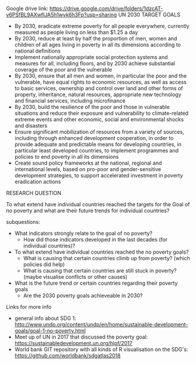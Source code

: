 Google drive link: https://drive.google.com/drive/folders/1dzcAT-v6PSfBL9AXwflJA5h1wyk6h3Fp?usp=sharing
UN 2030 TARGET GOALS
- By 2030, eradicate extreme poverty for all people everywhere, currently measured as people living on less than $1.25 a day
- By 2030, reduce at least by half the proportion of men, women and children of all ages living in poverty in all its dimensions according to national definitions
- Implement nationally appropriate social protection systems and measures for all, including floors, and by 2030 achieve substantial coverage of the poor and the vulnerable
- By 2030, ensure that all men and women, in particular the poor and the vulnerable, have equal rights to economic resources, as well as access to basic services, ownership and control over land and other forms of property, inheritance, natural resources, appropriate new technology and financial services, including microfinance
- By 2030, build the resilience of the poor and those in vulnerable situations and reduce their exposure and vulnerability to climate-related extreme events and other economic, social and environmental shocks and disasters
- Ensure significant mobilization of resources from a variety of sources, including through enhanced development cooperation, in order to provide adequate and predictable means for developing countries, in particular least developed countries, to implement programmes and policies to end poverty in all its dimensions
- Create sound policy frameworks at the national, regional and international levels, based on pro-poor and gender-sensitive development strategies, to support accelerated investment in poverty eradication actions

RESEARCH QUESTION

To what extend have individual countries reached the targets for the Goal of no poverty and what are their future trends for individual countries?

subquestions:
- What indicators strongly relate to the goal of no poverty?
     - How did those indicators developed in the last decades (for individual countries)?
- To what extend have individual countries reached the no poverty goals?
     - What is causing that certain countries climb up from poverty? (which policies did help)
     - What is causing that certain countries are still stuck in poverty? (maybe visualise conflicts or other causes)
- What is the future trend or certain countries regarding their poverty goals
     - Are the 2030 poverty goals achieveable in 2030?

 Links for more info
- general info about SDG 1: http://www.undp.org/content/undp/en/home/sustainable-development-goals/goal-1-no-poverty.html
- Meet up of UN in 2017 that discussed the poverty goal: https://sustainabledevelopment.un.org/hlpf/2017
- World bank GIT repository with all kinds of R visualisation on the SDG's: https://github.com/worldbank/sdgatlas2018
